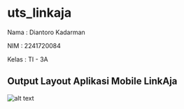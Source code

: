 # uts_linkaja

Nama : Diantoro Kadarman

NIM : 2241720084

Kelas : TI - 3A

## Output Layout Aplikasi Mobile LinkAja

![alt text](assets/UTS_Mobile.gif)

